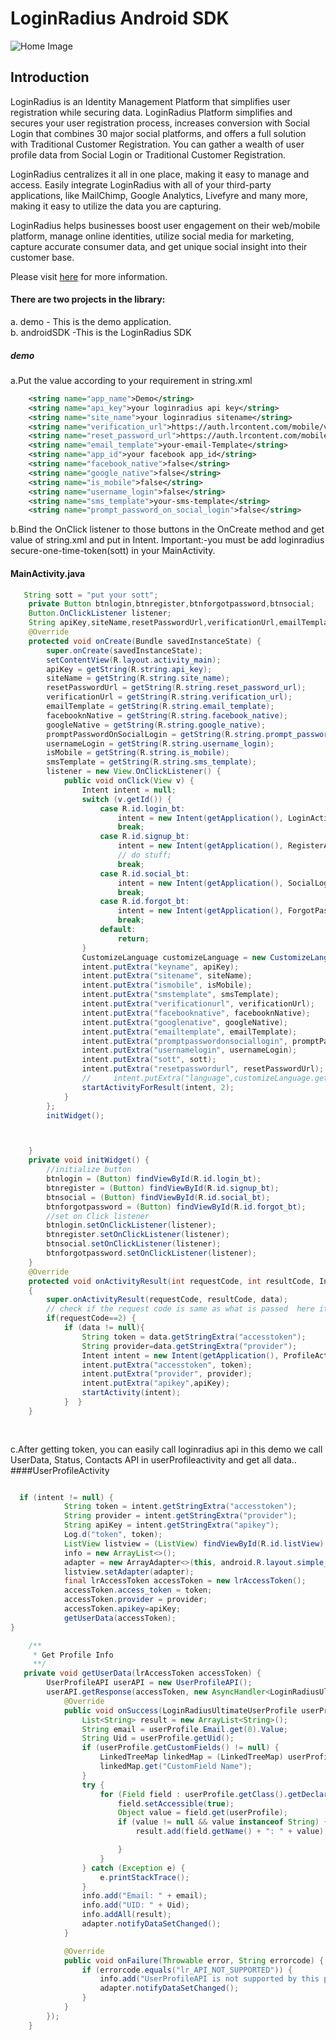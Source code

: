 # LoginRadius Android SDK
![Home Image](https://d2lvlj7xfpldmj.cloudfront.net/support/github/banner-1544x500.png)

## Introduction ##
LoginRadius is an Identity Management Platform that simplifies user registration while securing data. LoginRadius Platform simplifies and secures your user registration process, increases conversion with Social Login that combines 30 major social platforms, and offers a full solution with Traditional Customer Registration. You can gather a wealth of user profile data from Social Login or Traditional Customer Registration.

LoginRadius centralizes it all in one place, making it easy to manage and access. Easily integrate LoginRadius with all of your third-party applications, like MailChimp, Google Analytics, Livefyre and many more, making it easy to utilize the data you are capturing.

LoginRadius helps businesses boost user engagement on their web/mobile platform, manage online identities, utilize social media for marketing, capture accurate consumer data, and get unique social insight into their customer base.

Please visit [here](http://www.loginradius.com/) for more information.



#### There are two projects in the library:
a. demo - This is the demo application.    
b. androidSDK -This is the LoginRadius SDK



##### demo

a.Put the value according to your requirement in string.xml


```xml
    <string name="app_name">Demo</string>
    <string name="api_key">your loginradius api key</string>
    <string name="site_name">your loginradius sitename</string>
    <string name="verification_url">https://auth.lrcontent.com/mobile/verification/index.html</string>
    <string name="reset_password_url">https://auth.lrcontent.com/mobile/verification/index.html</string>
    <string name="email_template">your-email-Template</string>
    <string name="app_id">your facebook app_id</string>
    <string name="facebook_native">false</string>
    <string name="google_native">false</string>
    <string name="is_mobile">false</string>
    <string name="username_login">false</string>
    <string name="sms_template">your-sms-template</string>
    <string name="prompt_password_on_social_login">false</string>
```

b.Bind the OnClick listener to those buttons in the OnCreate method and get value of string.xml and put in Intent.
Important:-you must be add loginradius secure-one-time-token(sott) in your MainActivity.

#### MainActivity.java

```java
   String sott = "put your sott";
    private Button btnlogin,btnregister,btnforgotpassword,btnsocial;
    Button.OnClickListener listener;
    String apiKey,siteName,resetPasswordUrl,verificationUrl,emailTemplate,facebooknNative,googleNative,isMobile,smsTemplate,promptPasswordOnSocialLogin,usernameLogin;
    @Override
    protected void onCreate(Bundle savedInstanceState) {
        super.onCreate(savedInstanceState);
        setContentView(R.layout.activity_main);
        apiKey = getString(R.string.api_key);
        siteName = getString(R.string.site_name);
        resetPasswordUrl = getString(R.string.reset_password_url);
        verificationUrl = getString(R.string.verification_url);
        emailTemplate = getString(R.string.email_template);
        facebooknNative = getString(R.string.facebook_native);
        googleNative = getString(R.string.google_native);
        promptPasswordOnSocialLogin = getString(R.string.prompt_password_on_social_login);
        usernameLogin = getString(R.string.username_login);
        isMobile = getString(R.string.is_mobile);
        smsTemplate = getString(R.string.sms_template);
        listener = new View.OnClickListener() {
            public void onClick(View v) {
                Intent intent = null;
                switch (v.getId()) {
                    case R.id.login_bt:
                        intent = new Intent(getApplication(), LoginActivity.class);
                        break;
                    case R.id.signup_bt:
                        intent = new Intent(getApplication(), RegisterActivity.class);
                        // do stuff;
                        break;
                    case R.id.social_bt:
                        intent = new Intent(getApplication(), SocialLoginActivity.class);
                        break;
                    case R.id.forgot_bt:
                        intent = new Intent(getApplication(), ForgotPasswordActivity.class);
                        break;
                    default:
                        return;
                }
                CustomizeLanguage customizeLanguage = new CustomizeLanguage();
                intent.putExtra("keyname", apiKey);
                intent.putExtra("sitename", siteName);
                intent.putExtra("ismobile", isMobile);
                intent.putExtra("smstemplate", smsTemplate);
                intent.putExtra("verificationurl", verificationUrl);
                intent.putExtra("facebooknative", facebooknNative);
                intent.putExtra("googlenative", googleNative);
                intent.putExtra("emailtemplate", emailTemplate);
                intent.putExtra("promptpasswordonsociallogin", promptPasswordOnSocialLogin);
                intent.putExtra("usernamelogin", usernameLogin);
                intent.putExtra("sott", sott);
                intent.putExtra("resetpasswordurl", resetPasswordUrl);
                //     intent.putExtra("language",customizeLanguage.getLanguage());
                startActivityForResult(intent, 2);
            }
        };
        initWidget();



    }
    private void initWidget() {
        //initialize button
        btnlogin = (Button) findViewById(R.id.login_bt);
        btnregister = (Button) findViewById(R.id.signup_bt);
        btnsocial = (Button) findViewById(R.id.social_bt);
        btnforgotpassword = (Button) findViewById(R.id.forgot_bt);
        //set on Click listener
        btnlogin.setOnClickListener(listener);
        btnregister.setOnClickListener(listener);
        btnsocial.setOnClickListener(listener);
        btnforgotpassword.setOnClickListener(listener);
    }
    @Override
    protected void onActivityResult(int requestCode, int resultCode, Intent data)
    {
        super.onActivityResult(requestCode, resultCode, data);
        // check if the request code is same as what is passed  here it is 2
        if(requestCode==2) {
            if (data != null){
                String token = data.getStringExtra("accesstoken");
                String provider=data.getStringExtra("provider");
                Intent intent = new Intent(getApplication(), ProfileActivity.class);
                intent.putExtra("accesstoken", token);
                intent.putExtra("provider", provider);
                intent.putExtra("apikey",apiKey);
                startActivity(intent);
            }  }
    }
    
    
```
    
c.After getting token, you can easily call loginradius api in this demo we call UserData, Status, Contacts API in userProfileactivity and get all data..
####UserProfileActivity


```java

  if (intent != null) {
            String token = intent.getStringExtra("accesstoken");
            String provider = intent.getStringExtra("provider");
            String apiKey = intent.getStringExtra("apikey");
            Log.d("token", token);
            ListView listview = (ListView) findViewById(R.id.listView);
            info = new ArrayList<>();
            adapter = new ArrayAdapter<>(this, android.R.layout.simple_list_item_1, info);
            listview.setAdapter(adapter);
            final lrAccessToken accessToken = new lrAccessToken();
            accessToken.access_token = token;
            accessToken.provider = provider;
            accessToken.apikey=apiKey;
            getUserData(accessToken);
}

    /**
     * Get Profile Info
     **/
   private void getUserData(lrAccessToken accessToken) {
        UserProfileAPI userAPI = new UserProfileAPI();
        userAPI.getResponse(accessToken, new AsyncHandler<LoginRadiusUltimateUserProfile>() {
            @Override
            public void onSuccess(LoginRadiusUltimateUserProfile userProfile) {
                List<String> result = new ArrayList<String>();
                String email = userProfile.Email.get(0).Value;
                String Uid = userProfile.getUid();
                if (userProfile.getCustomFields() != null) {
                    LinkedTreeMap linkedMap = (LinkedTreeMap) userProfile.getCustomFields();
                    linkedMap.get("CustomField Name");
                }
                try {
                    for (Field field : userProfile.getClass().getDeclaredFields()) {
                        field.setAccessible(true);
                        Object value = field.get(userProfile);
                        if (value != null && value instanceof String) {
                            result.add(field.getName() + ": " + value);

                        }
                    }
                } catch (Exception e) {
                    e.printStackTrace();
                }
                info.add("Email: " + email);
                info.add("UID: " + Uid);
                info.addAll(result);
                adapter.notifyDataSetChanged();
            }

            @Override
            public void onFailure(Throwable error, String errorcode) {
                if (errorcode.equals("lr_API_NOT_SUPPORTED")) {
                    info.add("UserProfileAPI is not supported by this provider.");
                    adapter.notifyDataSetChanged();
                }
            }
        });
    }


```
